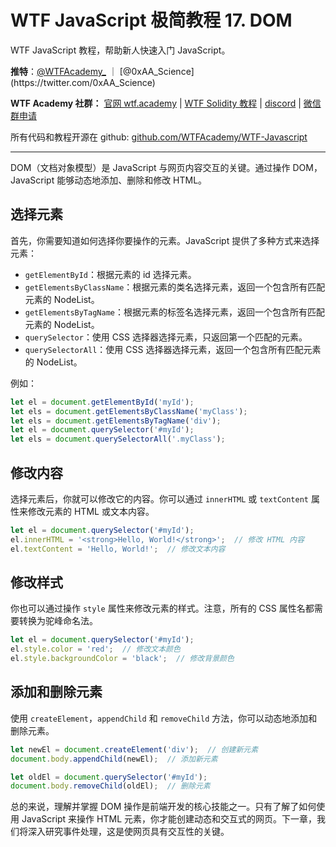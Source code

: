 # WTF JavaScript 极简教程 17. DOM

WTF JavaScript 教程，帮助新人快速入门 JavaScript。

**推特**：[@WTFAcademy_](https://twitter.com/WTFAcademy_) ｜ [@0xAA_Science](https://twitter.com/0xAA_Science)

**WTF Academy 社群：** [官网 wtf.academy](https://wtf.academy/) | [WTF Solidity 教程](https://github.com/AmazingAng/WTFSolidity) | [discord](https://discord.wtf.academy/) | [微信群申请](https://docs.google.com/forms/d/e/1FAIpQLSe4KGT8Sh6sJ7hedQRuIYirOoZK_85miz3dw7vA1-YjodgJ-A/viewform?usp=sf_link)

所有代码和教程开源在 github: [github.com/WTFAcademy/WTF-Javascript](https://github.com/WTFAcademy/WTF-Javascript)

---

DOM（文档对象模型）是 JavaScript 与网页内容交互的关键。通过操作 DOM，JavaScript 能够动态地添加、删除和修改 HTML。

## 选择元素

首先，你需要知道如何选择你要操作的元素。JavaScript 提供了多种方式来选择元素：

- `getElementById`：根据元素的 id 选择元素。
- `getElementsByClassName`：根据元素的类名选择元素，返回一个包含所有匹配元素的 NodeList。
- `getElementsByTagName`：根据元素的标签名选择元素，返回一个包含所有匹配元素的 NodeList。
- `querySelector`：使用 CSS 选择器选择元素，只返回第一个匹配的元素。
- `querySelectorAll`：使用 CSS 选择器选择元素，返回一个包含所有匹配元素的 NodeList。

例如：

```javascript
let el = document.getElementById('myId');
let els = document.getElementsByClassName('myClass');
let els = document.getElementsByTagName('div');
let el = document.querySelector('#myId');
let els = document.querySelectorAll('.myClass');
```

## 修改内容

选择元素后，你就可以修改它的内容。你可以通过 `innerHTML` 或 `textContent` 属性来修改元素的 HTML 或文本内容。

```javascript
let el = document.querySelector('#myId');
el.innerHTML = '<strong>Hello, World!</strong>';  // 修改 HTML 内容
el.textContent = 'Hello, World!';  // 修改文本内容
```

## 修改样式

你也可以通过操作 `style` 属性来修改元素的样式。注意，所有的 CSS 属性名都需要转换为驼峰命名法。

```javascript
let el = document.querySelector('#myId');
el.style.color = 'red';  // 修改文本颜色
el.style.backgroundColor = 'black';  // 修改背景颜色
```

## 添加和删除元素

使用 `createElement`，`appendChild` 和 `removeChild` 方法，你可以动态地添加和删除元素。

```javascript
let newEl = document.createElement('div');  // 创建新元素
document.body.appendChild(newEl);  // 添加新元素

let oldEl = document.querySelector('#myId');
document.body.removeChild(oldEl);  // 删除元素
```

总的来说，理解并掌握 DOM 操作是前端开发的核心技能之一。只有了解了如何使用 JavaScript 来操作 HTML 元素，你才能创建动态和交互式的网页。下一章，我们将深入研究事件处理，这是使网页具有交互性的关键。